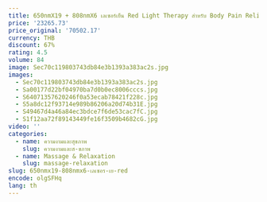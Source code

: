 ```yaml
---
title: 650nmX19 + 808nmX6 เลเซอร์เย็น Red Light Therapy สําหรับ Body Pain Relief Wound Healing การบาดเจ็บกีฬา
price: '23265.73'
price_original: '70502.17'
currency: THB
discount: 67%
rating: 4.5
volume: 84
image: Sec70c119803743db84e3b1393a383ac2s.jpg
images:
  - Sec70c119803743db84e3b1393a383ac2s.jpg
  - Sa00177d22bf04970ba7d0b0ec8006cccs.jpg
  - S64071357620246f0a53ecab78421f228c.jpg
  - S5a8dc12f93714e989b86206a20d74b31E.jpg
  - S49467d4a46a84ec3bdce7f6de53cac7fC.jpg
  - S1f12aa72f89143449fe16f3509b4682cG.jpg
video: ''
categories:
  - name: ความงามและสุขภาพ
    slug: ความงามและส-ขภาพ
  - name: Massage & Relaxation
    slug: massage-relaxation
slug: 650nmx19-808nmx6-เลเซอร-เย-red
encode: olgSFHq
lang: th
---
```

  